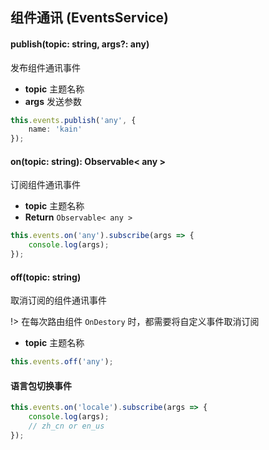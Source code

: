 ## 组件通讯 (EventsService)

#### publish(topic: string, args?: any)

发布组件通讯事件

- **topic** 主题名称
- **args** 发送参数

``` typescript
this.events.publish('any', {
    name: 'kain'
});
```

#### on(topic: string): Observable< any >

订阅组件通讯事件

- **topic** 主题名称
- **Return** `Observable< any >`

```typescript
this.events.on('any').subscribe(args => {
    console.log(args);
});
```

#### off(topic: string)

取消订阅的组件通讯事件

!> 在每次路由组件 `OnDestory` 时，都需要将自定义事件取消订阅

- **topic** 主题名称

```typescript
this.events.off('any');
```

#### 语言包切换事件

```typescript
this.events.on('locale').subscribe(args => {
    console.log(args);
    // zh_cn or en_us
});
```
